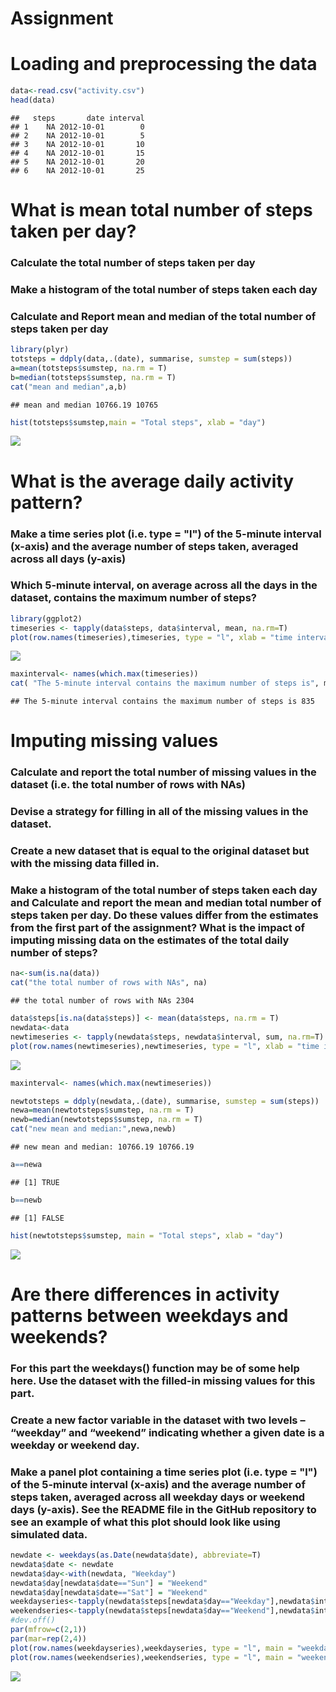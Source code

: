 # Assignment

# Loading and preprocessing the data

```r
data<-read.csv("activity.csv")
head(data)
```

```
##   steps       date interval
## 1    NA 2012-10-01        0
## 2    NA 2012-10-01        5
## 3    NA 2012-10-01       10
## 4    NA 2012-10-01       15
## 5    NA 2012-10-01       20
## 6    NA 2012-10-01       25
```

# What is mean total number of steps taken per day?
###  Calculate the total number of steps taken per day
###  Make a histogram of the total number of steps taken each day
###  Calculate and Report mean and median of the total number of steps taken per day


```r
library(plyr)
totsteps = ddply(data,.(date), summarise, sumstep = sum(steps))
a=mean(totsteps$sumstep, na.rm = T)
b=median(totsteps$sumstep, na.rm = T)
cat("mean and median",a,b)
```

```
## mean and median 10766.19 10765
```

```r
hist(totsteps$sumstep,main = "Total steps", xlab = "day")
```

![](P1-Template_files/figure-html/unnamed-chunk-2-1.png) 

# What is the average daily activity pattern?
###  Make a time series plot (i.e. type = "l") of the 5-minute interval (x-axis) and the average number of steps taken, averaged across all days (y-axis)
###  Which 5-minute interval, on average across all the days in the dataset, contains the maximum number of steps?


```r
library(ggplot2)
timeseries <- tapply(data$steps, data$interval, mean, na.rm=T)
plot(row.names(timeseries),timeseries, type = "l", xlab = "time interval", ylab="steps")
```

![](P1-Template_files/figure-html/unnamed-chunk-3-1.png) 

```r
maxinterval<- names(which.max(timeseries))
cat( "The 5-minute interval contains the maximum number of steps is", maxinterval)
```

```
## The 5-minute interval contains the maximum number of steps is 835
```

# Imputing missing values
###  Calculate and report the total number of missing values in the dataset (i.e. the total number of rows with NAs)
###  Devise a strategy for filling in all of the missing values in the dataset. 
###  Create a new dataset that is equal to the original dataset but with the missing data filled in.
###  Make a histogram of the total number of steps taken each day and Calculate and report the mean and median total number of steps taken per day. Do these values differ from the estimates from the first part of the assignment? What is the impact of imputing missing data on the estimates of the total daily number of steps?


```r
na<-sum(is.na(data))
cat("the total number of rows with NAs", na)
```

```
## the total number of rows with NAs 2304
```

```r
data$steps[is.na(data$steps)] <- mean(data$steps, na.rm = T)
newdata<-data
newtimeseries <- tapply(newdata$steps, newdata$interval, sum, na.rm=T)
plot(row.names(newtimeseries),newtimeseries, type = "l", xlab = "time interval", ylab="steps")
```

![](P1-Template_files/figure-html/unnamed-chunk-4-1.png) 

```r
maxinterval<- names(which.max(newtimeseries))

newtotsteps = ddply(newdata,.(date), summarise, sumstep = sum(steps))
newa=mean(newtotsteps$sumstep, na.rm = T)
newb=median(newtotsteps$sumstep, na.rm = T)
cat("new mean and median:",newa,newb)
```

```
## new mean and median: 10766.19 10766.19
```

```r
a==newa
```

```
## [1] TRUE
```

```r
b==newb
```

```
## [1] FALSE
```

```r
hist(newtotsteps$sumstep, main = "Total steps", xlab = "day")
```

![](P1-Template_files/figure-html/unnamed-chunk-4-2.png) 

# Are there differences in activity patterns between weekdays and weekends?

### For this part the weekdays() function may be of some help here. Use the dataset with the filled-in missing values for this part.
### Create a new factor variable in the dataset with two levels – “weekday” and “weekend” indicating whether a given date is a weekday or weekend day.
### Make a panel plot containing a time series plot (i.e. type = "l") of the 5-minute interval (x-axis) and the average number of steps taken, averaged across all weekday days or weekend days (y-axis). See the README file in the GitHub repository to see an example of what this plot should look like using simulated data.


```r
newdate <- weekdays(as.Date(newdata$date), abbreviate=T)
newdata$date <- newdate
newdata$day<-with(newdata, "Weekday")
newdata$day[newdata$date=="Sun"] = "Weekend"
newdata$day[newdata$date=="Sat"] = "Weekend"
weekdayseries<-tapply(newdata$steps[newdata$day=="Weekday"],newdata$interval[newdata$day=="Weekday"], mean)
weekendseries<-tapply(newdata$steps[newdata$day=="Weekend"],newdata$interval[newdata$day=="Weekend"],mean)
#dev.off()
par(mfrow=c(2,1))
par(mar=rep(2,4))
plot(row.names(weekdayseries),weekdayseries, type = "l", main = "weekdays")
plot(row.names(weekendseries),weekendseries, type = "l", main = "weekend")
```

![](P1-Template_files/figure-html/unnamed-chunk-5-1.png) 


